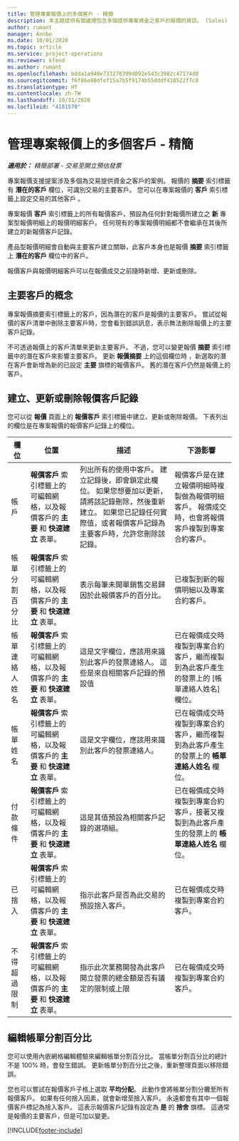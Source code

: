 ```yaml
---
title: 管理專案報價上的多個客戶 - 精簡
description: 本主題提供有關處理包含多個提供專案資金之客戶的報價的資訊。 (Sales)
author: rumant
manager: Annbe
ms.date: 10/01/2020
ms.topic: article
ms.service: project-operations
ms.reviewer: kfend
ms.author: rumant
ms.openlocfilehash: bdda1a940e733270399d092e543c3982c47174d0
ms.sourcegitcommit: f6f86e80dfef15a7b5f9174b55dddf410522f7c8
ms.translationtype: HT
ms.contentlocale: zh-TW
ms.lasthandoff: 10/31/2020
ms.locfileid: "4181578"
---
```

# <a name="manage-multiple-customers-on-project-quotes---lite"></a>管理專案報價上的多個客戶 - 精簡

_**適用於：** 精簡部署 - 交易至開立預估發票_

專案報價支援提案涉及多個為交易提供資金之客戶的案例。 報價的 **摘要** 索引標籤有 **潛在的客戶** 欄位，可識別交易的主要客戶。 您可以在專案報價的 **客戶** 索引標籤上設定交易的其他客戶 。

專案報價 **客戶** 索引標籤上的所有報價客戶，預設為任何針對報價所建立之 **新** 專案型報價明細上的報價明細客戶。 任何現有的專案報價明細都不會繼承在其後所建立的新報價客戶記錄。

產品型報價明細會自動與主要客戶建立關聯，此客戶本身也是報價 **摘要** 索引標籤上 **潛在的客戶** 欄位中的客戶。

報價客戶與報價明細客戶可以在報價成交之前隨時新增、更新或刪除。

## <a name="concept-of-a-primary-customer"></a>主要客戶的概念

專案報價摘要索引標籤上的客戶，因為潛在的客戶是報價的主要客戶。 嘗試從報價的客戶清單中刪除主要客戶時，您會看到錯誤訊息，表示無法刪除報價上的主要客戶記錄。

不可透過報價上的客戶清單來更新主要客戶。 不過，您可以變更報價 **摘要** 索引標籤中的潛在客戶來影響主要客戶。 更新 **報價摘要** 上的這個欄位時 ，新選取的潛在客戶會新增為新的已設定 **主要** 旗標的報價客戶。 舊的潛在客戶仍然是報價上的客戶。

## <a name="create-update-or-delete-a-quote-customer-record"></a>建立、更新或刪除報價客戶記錄

您可以從 **報價** 頁面上的 **報價客戶** 索引標籤中建立、更新或刪除報價。 下表列出的欄位是在專案報價的報價客戶記錄上的欄位。

| **欄位** | **位置** | **描述** | **下游影響** |
| --- | --- | --- | --- |
| 帳戶 | **報價客戶** 索引標籤上的可編輯網格，以及報價客戶的 **主要** 和 **快速建立** 表單。 | 列出所有的使用中客戶。 建立記錄後，即會鎖定此欄位。 如果您想要加以更新，請將該記錄刪除，然後重新建立。 如果您已記錄任何實際值，或者報價客戶記錄為主要客戶時，允許您刪除該記錄。 | 報價客戶是在建立報價明細時複製做為報價明細客戶。 報價成交時，也會將報價客戶複製到專案合約客戶。 |
| 帳單分割百分比 | **報價客戶** 索引標籤上的可編輯網格，以及報價客戶的 **主要** 和 **快速建立** 表單。 | 表示每筆未開單銷售交易歸因於此報價客戶的百分比。 | 已複製到新的報價明細以及專案合約客戶。 |
| 帳單連絡人姓名 | **報價客戶** 索引標籤上的可編輯網格，以及報價客戶的 **主要** 和 **快速建立** 表單。 | 這是文字欄位，應該用來識別此客戶的發票連絡人。 這些是來自相關客戶記錄的預設值 | 已在報價成交時複製到專案合約客戶，繼而複製到為此客戶產生的發票上的 [帳單連絡人姓名] 欄位。 |
| 帳單姓名 | **報價客戶** 索引標籤上的可編輯網格，以及報價客戶的 **主要** 和 **快速建立** 表單。 | 這是文字欄位，應該用來識別此客戶的發票連絡人。 | 已在報價成交時複製到專案合約客戶，繼而複製到為此客戶產生的發票上的 **帳單連絡人姓名** 欄位。 |
| 付款條件 | **報價客戶** 索引標籤上的可編輯網格，以及報價客戶的 **主要** 和 **快速建立** 表單。 | 這是其值預設為相關客戶記錄的選項組。 | 已在報價成交時複製到專案合約客戶，接著又複製到為此客戶產生的發票上的 **帳單連絡人姓名** 欄位。 |
| 已捨入 | **報價客戶** 索引標籤上的可編輯網格，以及報價客戶的 **主要** 和 **快速建立** 表單。 | 指示此客戶是否為此交易的預設捨入客戶。 | 已在報價成交時複製到專案合約客戶。 |
| 不得超過限制 | **報價客戶** 索引標籤上的可編輯網格，以及報價客戶的 **主要** 和 **快速建立** 表單。 | 指示此次業務開發為此客戶開立發票的總金額是否有議定的限制或上限 | 已在報價成交時複製到專案合約客戶。 |

## <a name="editing-billing-split-percentages"></a>編輯帳單分割百分比

您可以使用內嵌網格編輯體驗來編輯帳單分割百分比。 當帳單分割百分比的總計不是 100% 時，會發生錯誤。 更新帳單分割百分比之後，重新整理頁面以移除錯誤。

您也可以嘗試在報價客戶子格上選取 **平均分配**。 此動作會將帳單分割分攤至所有報價客戶。 如果有任何捨入因素，就會新增至捨入客戶。 永遠都會有其中一個報價客戶標記為捨入客戶。 這表示報價客戶記錄有設定為 **是** 的 **捨舍** 旗標。 這通常是報價的主要客戶，但是可加以變更。


[!INCLUDE[footer-include](../../includes/footer-banner.md)]